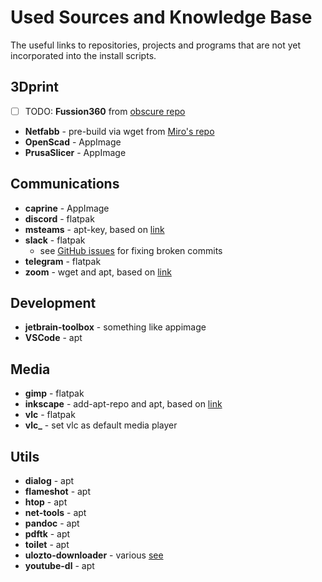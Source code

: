 # Used Sources and Knowledge Base

The useful links to repositories, projects and programs that are not yet incorporated into the install scripts.

## 3Dprint

- [ ] TODO: **Fussion360** from [obscure repo](https://github.com/cryinkfly/Autodesk-Fusion-360-for-Linux)
- **Netfabb** - pre-build via wget from [Miro's repo](https://github.com/3DprintFIT/netfabb-basic-download/releases)
- **OpenScad** - AppImage
- **PrusaSlicer** - AppImage

## Communications

- **caprine** - AppImage
- **discord** - flatpak
- **msteams** - apt-key, based on [link](https://pureinfotech.com/install-microsoft-teams-linux/)
- **slack** - flatpak
  - see [GitHub issues](https://github.com/flathub/com.slack.Slack/issues/168) for fixing broken commits
- **telegram** - flatpak
- **zoom** - wget and apt, based on [link](https://linuxize.com/post/how-to-install-zoom-on-ubuntu-20-04/)

## Development

- **jetbrain-toolbox** - something like appimage
- **VSCode** - apt

## Media

- **gimp** - flatpak
- **inkscape** - add-apt-repo and apt, based on [link](https://inkscape.org/release/inkscape-1.0.2/gnulinux/ubuntu/ppa/dl/)
- **vlc** - flatpak
- **vlc_** - set vlc as default media player

## Utils

- **dialog** - apt
- **flameshot** - apt
- **htop** - apt
- **net-tools** - apt
- **pandoc** - apt
- **pdftk** - apt
- **toilet** - apt
- **ulozto-downloader** - various [see](https://github.com/setnicka/ulozto-downloader)
- **youtube-dl** - apt